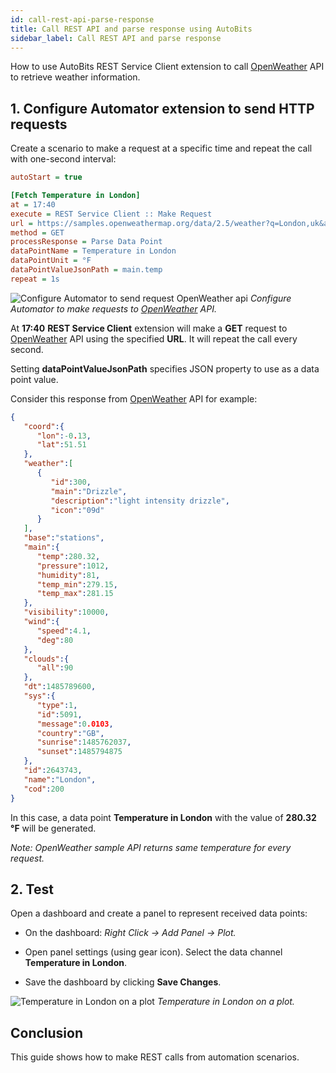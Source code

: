 ```yaml
---
id: call-rest-api-parse-response
title: Call REST API and parse response using AutoBits
sidebar_label: Call REST API and parse response
---
```


How to use AutoBits REST Service Client extension to call [OpenWeather](https://openweathermap.org/api) API to retrieve weather information.

## 1. Configure Automator extension to send HTTP requests

Create a scenario to make a request at a specific time and repeat the call with one-second interval:

```ini
autoStart = true

[Fetch Temperature in London]
at = 17:40
execute = REST Service Client :: Make Request
url = https://samples.openweathermap.org/data/2.5/weather?q=London,uk&appid=b6907d289e10d714a6e88b30761fae22
method = GET
processResponse = Parse Data Point
dataPointName = Temperature in London
dataPointUnit = °F
dataPointValueJsonPath = main.temp
repeat = 1s
```

![Configure Automator to send request OpenWeather api](/img/quickstart/rest-configure-automator-v2.png)
*Configure Automator to make requests to [OpenWeather](https://openweathermap.org/api) API.*

At **17:40** **REST Service Client** extension will make a **GET** request to [OpenWeather](https://openweathermap.org/api) API using the specified **URL**. It will repeat the call every second.

Setting **dataPointValueJsonPath** specifies JSON property to use as a data point value.

Consider this response from [OpenWeather](https://openweathermap.org/api) API for example:

```json
{
   "coord":{
      "lon":-0.13,
      "lat":51.51
   },
   "weather":[
      {
         "id":300,
         "main":"Drizzle",
         "description":"light intensity drizzle",
         "icon":"09d"
      }
   ],
   "base":"stations",
   "main":{
      "temp":280.32,
      "pressure":1012,
      "humidity":81,
      "temp_min":279.15,
      "temp_max":281.15
   },
   "visibility":10000,
   "wind":{
      "speed":4.1,
      "deg":80
   },
   "clouds":{
      "all":90
   },
   "dt":1485789600,
   "sys":{
      "type":1,
      "id":5091,
      "message":0.0103,
      "country":"GB",
      "sunrise":1485762037,
      "sunset":1485794875
   },
   "id":2643743,
   "name":"London",
   "cod":200
}
```

In this case, a data point **Temperature in London** with the value of **280.32 °F** will be generated.

*Note: OpenWeather sample API returns same temperature for every request.*

## 2. Test

Open a dashboard and create a panel to represent received data points:

* On the dashboard: *Right Click -> Add Panel -> Plot.*

* Open panel settings (using gear icon). Select the data channel **Temperature in London**.

* Save the dashboard by clicking **Save Changes**.

![Temperature in London on a plot](/img/quickstart/rest-dashboard.png)
*Temperature in London on a plot.*

## Conclusion

This guide shows how to make REST calls from automation scenarios.
